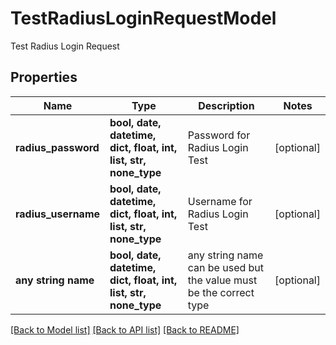 # TestRadiusLoginRequestModel

Test Radius Login Request

## Properties
Name | Type | Description | Notes
------------ | ------------- | ------------- | -------------
**radius_password** | **bool, date, datetime, dict, float, int, list, str, none_type** | Password for Radius Login Test | [optional] 
**radius_username** | **bool, date, datetime, dict, float, int, list, str, none_type** | Username for Radius Login Test | [optional] 
**any string name** | **bool, date, datetime, dict, float, int, list, str, none_type** | any string name can be used but the value must be the correct type | [optional]

[[Back to Model list]](../README.md#documentation-for-models) [[Back to API list]](../README.md#documentation-for-api-endpoints) [[Back to README]](../README.md)


